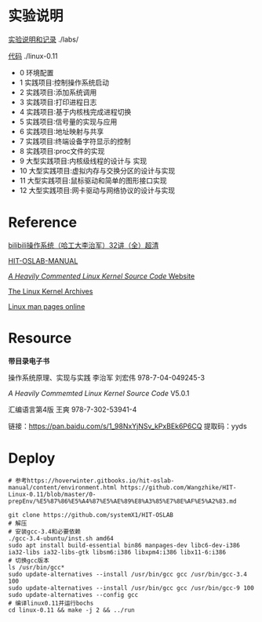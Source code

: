 # 实验说明

[实验说明和记录](./labs) ./labs/

[代码](./linux-0.11) ./linux-0.11

- 0 环境配置
- 1 实践项目∶控制操作系统启动
- 2 实践项目∶添加系统调用
- 3 实践项目∶打印进程日志
- 4 实践项目∶基于内核栈完成进程切换
- 5 实践项目∶信号量的实现与应用
- 6 实践项目∶地址映射与共享
- 7 实践项目∶终端设备字符显示的控制
- 8 实践项目∶proc文件的实现
- 9 大型实践项目:内核级线程的设计与 实现
- 10 大型实践项目:虚拟内存与交换分区的设计与实现
- 11 大型实践项目:鼠标驱动和简单的图形接口实现
- 12 大型实践项目:网卡驱动与网络协议的设计与实现



# Reference

[bilibili操作系统（哈工大李治军）32讲（全）超清](https://www.bilibili.com/video/BV1d4411v7u7)

[HIT-OSLAB-MANUAL](https://hoverwinter.gitbooks.io/hit-oslab-manual/content/index.html)

[*A Heavily Commented Linux Kernel Source Code* Website](http://oldlinux.org/)

[The Linux Kernel Archives](https://www.kernel.org/)

[Linux man pages online](https://man7.org/linux/man-pages/)

# Resource

**带目录电子书**

操作系统原理、实现与实践 李治军 刘宏伟 978-7-04-049245-3

*A Heavily Commemted Linux Kernel Source Code* V5.0.1

汇编语言第4版 王爽 978-7-302-53941-4

链接：https://pan.baidu.com/s/1_98NxYjNSv_kPxBEk6P6CQ 
提取码：yyds 

# Deploy

```shell
# 参考https://hoverwinter.gitbooks.io/hit-oslab-manual/content/environment.html https://github.com/Wangzhike/HIT-Linux-0.11/blob/master/0-prepEnv/%E5%87%86%E5%A4%87%E5%AE%89%E8%A3%85%E7%8E%AF%E5%A2%83.md

git clone https://github.com/systemX1/HIT-OSLAB
# 解压
# 安装gcc-3.4和必要依赖
./gcc-3.4-ubuntu/inst.sh amd64
sudo apt install build-essential bin86 manpages-dev libc6-dev-i386 ia32-libs ia32-libs-gtk libsm6:i386 libxpm4:i386 libx11-6:i386
# 切换gcc版本
ls /usr/bin/gcc*
sudo update-alternatives --install /usr/bin/gcc gcc /usr/bin/gcc-3.4 100
sudo update-alternatives --install /usr/bin/gcc gcc /usr/bin/gcc-9 100
sudo update-alternatives --config gcc
# 编译linux0.11并运行bochs
cd linux-0.11 && make -j 2 && ../run
```

